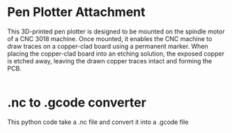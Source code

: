# Pen Plotter Attachment
This 3D-printed pen plotter is designed to be mounted on the spindle motor of a CNC 3018 machine. Once mounted, it enables the CNC machine to draw traces on a copper-clad board using a permanent marker. When placing the copper-clad board into an etching solution, the exposed copper is etched away, leaving the drawn copper traces intact and forming the PCB.

<img scr="images/plotter.jpg" width=90% />

# .nc to .gcode converter
This python code take a .nc file and convert it into a .gcode file
